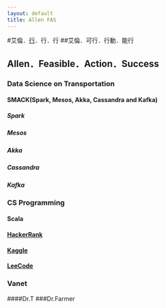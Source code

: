 ```yaml
---
layout: default
title: Allen FAS
---
```


#艾倫．[行](http://dict.variants.moe.edu.tw/yitia/fra/fra03699.htm)．行．行
##艾倫．可行．行動．能行
## Allen．Feasible．Action．Success
### Data Science on Transportation
#### SMACK(Spark, Mesos, Akka,  Cassandra and Kafka)
##### Spark
##### Mesos
##### Akka
##### Cassandra
##### Kafka
### CS Programming
#### Scala
#### [HackerRank](https://www.hackerrank.com/)
#### [Kaggle](https://www.kaggle.com/)
#### [LeeCode](https://leetcode.com/)
### Vanet
####Dr.T
###Dr.Farmer
